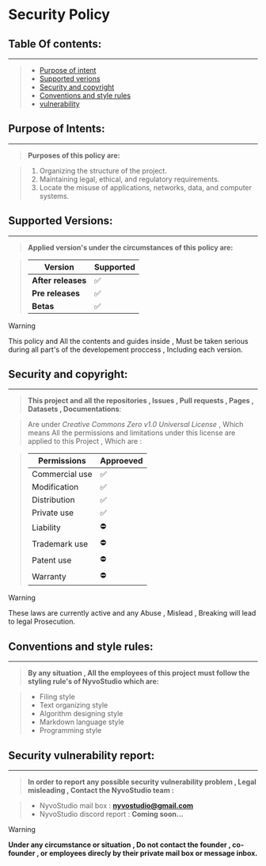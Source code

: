 # **Security Policy**


## Table Of contents:
---
 >  - [Purpose of intent](#purpose-of-intents)
 >  - [Supported verions](#supported-versions)
 >  - [Security and copyright](#security-and-copyright)
 >  - [Conventions and style rules](#conventions-and-style-rules)
 >  - [vulnerability](#security-vulnerability-report)





## Purpose of Intents:
---
  
> **Purposes of this policy are:**

  > 1. Organizing the structure of the project.
  > 2. Maintaining legal, ethical, and regulatory requirements.
  > 3. Locate the misuse of applications, networks, data, and computer systems.


## Supported Versions:
---
  
  > **Applied version's under the circumstances of this policy are:**

  > | Version | Supported          |
  > | ------- | ------------------ |
  > | **After releases**   | :white_check_mark: |
  > | **Pre releases** | :white_check_mark: |
  > | **Betas** | :white_check_mark: |

  > [!WARNING]
  > This policy and All the contents and guides inside , Must be taken serious during all part's of the developement proccess , Including   each version.


## Security and copyright:
---

  > **This project and all the repositories , Issues , Pull requests , Pages , Datasets , Documentations**:

  > Are under *Creative Commons Zero v1.0 Universal License* , Which means All the permissions and limitations under this license are applied to this Project , Which are :

  > | Permissions | Approeved |
  > | ----------- | --------- |
  > | Commercial use | ✅ |
  > | Modification | ✅ |
  > | Distribution | ✅ |
  > | Private use | ✅ |
  > | Liability | ⛔ |
  > | Trademark use | ⛔ |
  > | Patent use | ⛔ |
  > | Warranty | ⛔ |

 > [!WARNING]
 > These laws are currently active and any Abuse , Mislead , Breaking will lead to legal Prosecution.




## Conventions and style rules:
---

   >  **By any situation , All the employees of this project must follow the styling rule's of NyvoStudio which are:**
    
  > - Filing style
  > - Text organizing style
  > - Algorithm designing style
  > - Markdown language style
  > - Programming style
  


## Security vulnerability report:
---
  > **In order to report any possible security vulnerability problem , Legal misleading , Contact the NyvoStudio team :**

  > - NyvoStudio mail box : **nyvostudio@gmail.com**
  > - NyvoStudio discord report : **Coming soon...**


> [!WARNING]
> **Under any circumstance or situation , Do not contact the founder , co-founder , or employees direcly by their private mail box or message inbox.**
